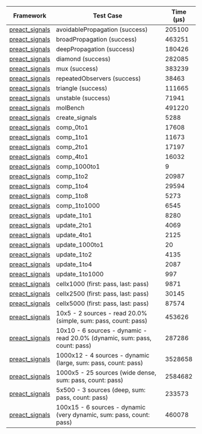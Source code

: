 | Framework | Test Case | Time (μs) |
| --- | --- | --- |
| [preact_signals](https://pub.dev/packages/preact_signals) | avoidablePropagation (success) | 205100 |
| [preact_signals](https://pub.dev/packages/preact_signals) | broadPropagation (success) | 463251 |
| [preact_signals](https://pub.dev/packages/preact_signals) | deepPropagation (success) | 180426 |
| [preact_signals](https://pub.dev/packages/preact_signals) | diamond (success) | 282085 |
| [preact_signals](https://pub.dev/packages/preact_signals) | mux (success) | 383239 |
| [preact_signals](https://pub.dev/packages/preact_signals) | repeatedObservers (success) | 38463 |
| [preact_signals](https://pub.dev/packages/preact_signals) | triangle (success) | 111665 |
| [preact_signals](https://pub.dev/packages/preact_signals) | unstable (success) | 71941 |
| [preact_signals](https://pub.dev/packages/preact_signals) | molBench | 491220 |
| [preact_signals](https://pub.dev/packages/preact_signals) | create_signals | 5288 |
| [preact_signals](https://pub.dev/packages/preact_signals) | comp_0to1 | 17608 |
| [preact_signals](https://pub.dev/packages/preact_signals) | comp_1to1 | 11673 |
| [preact_signals](https://pub.dev/packages/preact_signals) | comp_2to1 | 17197 |
| [preact_signals](https://pub.dev/packages/preact_signals) | comp_4to1 | 16032 |
| [preact_signals](https://pub.dev/packages/preact_signals) | comp_1000to1 | 9 |
| [preact_signals](https://pub.dev/packages/preact_signals) | comp_1to2 | 20987 |
| [preact_signals](https://pub.dev/packages/preact_signals) | comp_1to4 | 29594 |
| [preact_signals](https://pub.dev/packages/preact_signals) | comp_1to8 | 5273 |
| [preact_signals](https://pub.dev/packages/preact_signals) | comp_1to1000 | 6545 |
| [preact_signals](https://pub.dev/packages/preact_signals) | update_1to1 | 8280 |
| [preact_signals](https://pub.dev/packages/preact_signals) | update_2to1 | 4069 |
| [preact_signals](https://pub.dev/packages/preact_signals) | update_4to1 | 2125 |
| [preact_signals](https://pub.dev/packages/preact_signals) | update_1000to1 | 20 |
| [preact_signals](https://pub.dev/packages/preact_signals) | update_1to2 | 4135 |
| [preact_signals](https://pub.dev/packages/preact_signals) | update_1to4 | 2087 |
| [preact_signals](https://pub.dev/packages/preact_signals) | update_1to1000 | 997 |
| [preact_signals](https://pub.dev/packages/preact_signals) | cellx1000 (first: pass, last: pass) | 9871 |
| [preact_signals](https://pub.dev/packages/preact_signals) | cellx2500 (first: pass, last: pass) | 30145 |
| [preact_signals](https://pub.dev/packages/preact_signals) | cellx5000 (first: pass, last: pass) | 87574 |
| [preact_signals](https://pub.dev/packages/preact_signals) | 10x5 - 2 sources - read 20.0% (simple, sum: pass, count: pass) | 453626 |
| [preact_signals](https://pub.dev/packages/preact_signals) | 10x10 - 6 sources - dynamic - read 20.0% (dynamic, sum: pass, count: pass) | 287286 |
| [preact_signals](https://pub.dev/packages/preact_signals) | 1000x12 - 4 sources - dynamic (large, sum: pass, count: pass) | 3528658 |
| [preact_signals](https://pub.dev/packages/preact_signals) | 1000x5 - 25 sources (wide dense, sum: pass, count: pass) | 2584682 |
| [preact_signals](https://pub.dev/packages/preact_signals) | 5x500 - 3 sources (deep, sum: pass, count: pass) | 233573 |
| [preact_signals](https://pub.dev/packages/preact_signals) | 100x15 - 6 sources - dynamic (very dynamic, sum: pass, count: pass) | 460078 |
